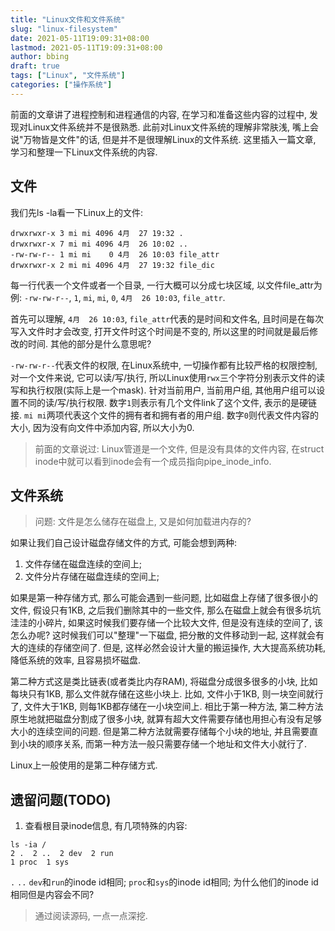 ```yaml
---
title: "Linux文件和文件系统"
slug: "linux-filesystem"
date: 2021-05-11T19:09:31+08:00
lastmod: 2021-05-11T19:09:31+08:00
author: bbing
draft: true
tags: ["Linux", "文件系统"]
categories: ["操作系统"]
---
```


前面的文章讲了进程控制和进程通信的内容, 在学习和准备这些内容的过程中, 发现对Linux文件系统并不是很熟悉. 此前对Linux文件系统的理解非常肤浅, 嘴上会说"万物皆是文件"的话, 但是并不是很理解Linux的文件系统. 这里插入一篇文章, 学习和整理一下Linux文件系统的内容.

<!--more-->

## 文件

我们先ls -la看一下Linux上的文件:
```
drwxrwxr-x 3 mi mi 4096 4月  27 19:32 .
drwxrwxr-x 7 mi mi 4096 4月  26 10:02 ..
-rw-rw-r-- 1 mi mi    0 4月  26 10:03 file_attr
drwxrwxr-x 2 mi mi 4096 4月  27 19:32 file_dic
```

每一行代表一个文件或者一个目录, 一行大概可以分成七块区域, 以文件file_attr为例: ```-rw-rw-r--```, ```1```, ```mi```, ```mi```, ```0```, ```4月  26 10:03```, ```file_attr```.

首先可以理解, ```4月  26 10:03```, ```file_attr```代表的是时间和文件名, 且时间是在每次写入文件时才会改变, 打开文件时这个时间是不变的, 所以这里的时间就是最后修改的时间. 其他的部分是什么意思呢?

```-rw-rw-r--```代表文件的权限, 在Linux系统中, 一切操作都有比较严格的权限控制, 对一个文件来说, 它可以读/写/执行, 所以Linux使用```rwx```三个字符分别表示文件的读写和执行权限(实际上是一个mask). 针对当前用户, 当前用户组, 其他用户组可以设置不同的读/写/执行权限. 数字```1```则表示有几个文件link了这个文件, 表示的是硬链接. ```mi mi```两项代表这个文件的拥有者和拥有者的用户组. 数字```0```则代表文件内容的大小, 因为没有向文件中添加内容, 所以大小为0.

> 前面的文章说过: Linux管道是一个文件, 但是没有具体的文件内容, 在struct inode中就可以看到inode会有一个成员指向pipe_inode_info.

## 文件系统

> 问题: 文件是怎么储存在磁盘上, 又是如何加载进内存的?

如果让我们自己设计磁盘存储文件的方式, 可能会想到两种:

1. 文件存储在磁盘连续的空间上;
2. 文件分片存储在磁盘连续的空间上;

如果是第一种存储方式, 那么可能会遇到一些问题, 比如磁盘上存储了很多很小的文件, 假设只有1KB, 之后我们删除其中的一些文件, 那么在磁盘上就会有很多坑坑洼洼的小碎片, 如果这时候我们要存储一个比较大文件, 但是没有连续的空间了, 该怎么办呢?  这时候我们可以"整理"一下磁盘, 把分散的文件移动到一起, 这样就会有大的连续的存储空间了. 但是, 这样必然会设计大量的搬运操作, 大大提高系统功耗, 降低系统的效率, 且容易损坏磁盘.

第二种方式这是类比链表(或者类比内存RAM), 将磁盘分成很多很多的小块, 比如每块只有1KB, 那么文件就存储在这些小块上. 比如, 文件小于1KB, 则一块空间就行了, 文件大于1KB, 则每1KB都存储在一小块空间上. 相比于第一种方法, 第二种方法原生地就把磁盘分割成了很多小块, 就算有超大文件需要存储也用担心有没有足够大小的连续空间的问题. 但是第二种方法就需要存储每个小块的地址, 并且需要直到小块的顺序关系, 而第一种方法一般只需要存储一个地址和文件大小就行了.

Linux上一般使用的是第二种存储方式.

## 遗留问题(TODO)

1. 查看根目录inode信息, 有几项特殊的内容:
```Shell
ls -ia /
2 .  2 ..  2 dev  2 run
1 proc  1 sys
```
```.``` ```..``` ```dev```和```run```的inode id相同;
```proc```和```sys```的inode id相同;
为什么他们的inode id相同但是内容会不同?

> 通过阅读源码, 一点一点深挖.